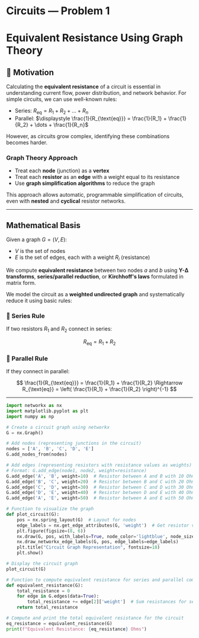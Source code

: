 #  Circuits — Problem 1  
#  Equivalent Resistance Using Graph Theory

## 📘 Motivation

Calculating the **equivalent resistance** of a circuit is essential in understanding current flow, power distribution, and network behavior. For simple circuits, we can use well-known rules:

- Series: $R_{\text{eq}} = R_1 + R_2 + \dots + R_n$
- Parallel: $\displaystyle \frac{1}{R_{\text{eq}}} = \frac{1}{R_1} + \frac{1}{R_2} + \dots + \frac{1}{R_n}$

However, as circuits grow complex, identifying these combinations becomes harder.

###  Graph Theory Approach

- Treat each **node** (junction) as a **vertex**
- Treat each **resistor** as an **edge** with a weight equal to its resistance
- Use **graph simplification algorithms** to reduce the graph

This approach allows automatic, programmable simplification of circuits, even with **nested** and **cyclical** resistor networks.

---

##  Mathematical Basis

Given a graph $G = (V, E)$:
- $V$ is the set of nodes
- $E$ is the set of edges, each with a weight $R_i$ (resistance)

We compute **equivalent resistance** between two nodes $a$ and $b$ using **Y-Δ transforms**, **series/parallel reduction**, or **Kirchhoff's laws** formulated in matrix form.

We model the circuit as a **weighted undirected graph** and systematically reduce it using basic rules:

### 🔧 Series Rule
If two resistors $R_1$ and $R_2$ connect in series:

$$
R_{\text{eq}} = R_1 + R_2
$$

### 🔌 Parallel Rule
If they connect in parallel:

$$
\frac{1}{R_{\text{eq}}} = \frac{1}{R_1} + \frac{1}{R_2}
\Rightarrow
R_{\text{eq}} = \left( \frac{1}{R_1} + \frac{1}{R_2} \right)^{-1}
$$

---

```python
import networkx as nx
import matplotlib.pyplot as plt
import numpy as np

# Create a circuit graph using networkx
G = nx.Graph()

# Add nodes (representing junctions in the circuit)
nodes = ['A', 'B', 'C', 'D', 'E']
G.add_nodes_from(nodes)

# Add edges (representing resistors with resistance values as weights)
# Format: G.add_edge(node1, node2, weight=resistance)
G.add_edge('A', 'B', weight=10)  # Resistor between A and B with 10 Ohms
G.add_edge('B', 'C', weight=20)  # Resistor between B and C with 20 Ohms
G.add_edge('C', 'D', weight=30)  # Resistor between C and D with 30 Ohms
G.add_edge('D', 'E', weight=40)  # Resistor between D and E with 40 Ohms
G.add_edge('A', 'E', weight=50)  # Resistor between A and E with 50 Ohms

# Function to visualize the graph
def plot_circuit(G):
    pos = nx.spring_layout(G)  # Layout for nodes
    edge_labels = nx.get_edge_attributes(G, 'weight')  # Get resistor values
    plt.figure(figsize=(8, 6))
    nx.draw(G, pos, with_labels=True, node_color='lightblue', node_size=2000, font_size=16, font_weight='bold')
    nx.draw_networkx_edge_labels(G, pos, edge_labels=edge_labels)
    plt.title("Circuit Graph Representation", fontsize=18)
    plt.show()

# Display the circuit graph
plot_circuit(G)

# Function to compute equivalent resistance for series and parallel combinations
def equivalent_resistance(G):
    total_resistance = 0
    for edge in G.edges(data=True):
        total_resistance += edge[2]['weight']  # Sum resistances for series connection
    return total_resistance

# Compute and print the total equivalent resistance for the circuit
eq_resistance = equivalent_resistance(G)
print(f"Equivalent Resistance: {eq_resistance} Ohms")
```